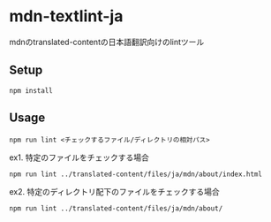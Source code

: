 # mdn-textlint-ja

mdnのtranslated-contentの日本語翻訳向けのlintツール

## Setup

```
npm install
```

## Usage

```
npm run lint <チェックするファイル/ディレクトリの相対パス>
```

ex1. 特定のファイルをチェックする場合

```
npm run lint ../translated-content/files/ja/mdn/about/index.html
```

ex2. 特定のディレクトリ配下のファイルをチェックする場合

```
npm run lint ../translated-content/files/ja/mdn/about/
```
